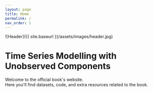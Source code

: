 ```yaml
---
layout: page
title: Home
permalink: /
nav_order: 1
---
```


![Header]({{ site.baseurl }}/assets/images/header.jpg)

# Time Series Modelling with Unobserved Components

Welcome to the official book's website.  
Here you'll find datasets, code, and extra resources related to the book.
